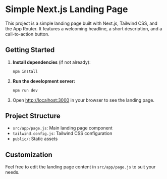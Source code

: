
# Simple Next.js Landing Page

This project is a simple landing page built with Next.js, Tailwind CSS, and the App Router. It features a welcoming headline, a short description, and a call-to-action button.

## Getting Started

1. **Install dependencies** (if not already):
	```sh
	npm install
	```
2. **Run the development server:**
	```sh
	npm run dev
	```
3. Open [http://localhost:3000](http://localhost:3000) in your browser to see the landing page.

## Project Structure
- `src/app/page.js`: Main landing page component
- `tailwind.config.js`: Tailwind CSS configuration
- `public/`: Static assets

## Customization
Feel free to edit the landing page content in `src/app/page.js` to suit your needs.
